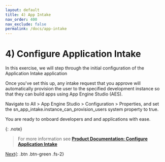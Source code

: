 ```yaml
---
layout: default
title: 4) App Intake
nav_order: 400
nav_exclude: false
permalink: /docs/app-intake
---
```


# 4) Configure Application Intake

In this exercise, we will step through the initial configuration of the Application Intake application

Once you've set this up, any intake request that you approve will automatically provision the user to the specified development instance so that they can build apps using App Engine Studio (AES).


Navigate to All > App Engine Studio > Configuration > Properties, and set the sn_app_intake.instance_can_provision_users system property to true.

You are ready to onboard developers and and applications with ease. 



{: .note}
> For more information see **[Product Documentation: Configure Application Intake](https://docs.servicenow.com/csh?topicname=config-app-intake.html&version=latest)**

[Next](/lab-aemc-utah/docs/simulation){: .btn .btn-green .fs-2}